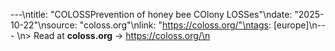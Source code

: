 ---\ntitle: "COLOSSPrevention of honey bee COlony LOSSes"\ndate: "2025-10-22"\nsource: "coloss.org"\nlink: "https://coloss.org/"\ntags: [europe]\n---
\n> Read at **coloss.org** → https://coloss.org/\n